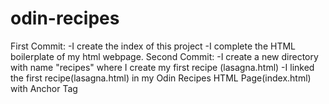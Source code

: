 # odin-recipes
First Commit:
-I create the index of this project
-I complete the HTML boilerplate of my html webpage.
Second Commit:
-I create a new directory with name "recipes" where I create my first recipe  (lasagna.html)
-I linked the first recipe(lasagna.html) in my Odin Recipes HTML Page(index.html) with Anchor Tag